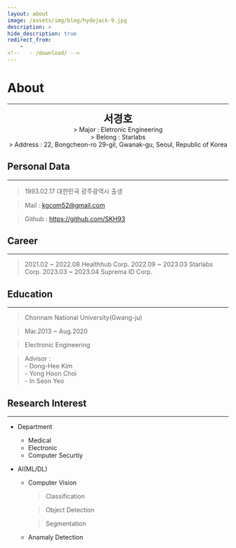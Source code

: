 ```yaml
---
layout: about
image: /assets/img/blog/hydejack-9.jpg
description: >
hide_description: true
redirect_from:
    -
<!--   - /download/ -->
---
```


# About

<!--author-->
* * *
<center>
<span style="font-size:170%; font-weight:bold">서경호<br></span>
</center>

<center> >&nbsp;Major : Eletronic Engineering <br> 
    >&nbsp;Belong : Starlabs <br> 
    >&nbsp;Address : 22, Bongcheon-ro 29-gil, Gwanak-gu, Seoul, Republic of Korea <br>
</center>

## Personal Data
---
> 1993.02.17 대한민국 광주광역시 출생

> Mail : kgcom52@gmail.com

> Github : <a href="https://github.com/SKH93">https://github.com/SKH93</a>

## Career
---
> 2021.02 ~ 2022.08 Healthhub Corp.
> 2022.09 ~ 2023.03 Starlabs Corp.
> 2023.03 ~ 2023.04 Suprema ID Corp.

## Education
---
> Chonnam National University(Gwang-ju)

> Mar.2013 ~ Aug.2020 

> Electronic Engineering

> Advisor :<br>
    - Dong-Hee Kim<br>
    - Yong Hoon Choi<br>
    - In Seon Yeo<br>

## Research Interest
---
* Department
    + Medical
    + Electronic
    + Computer Securtiy

* AI(ML/DL)
    + Computer Vision
        > Classification
        
        > Object Detection
        
        > Segmentation
    + Anamaly Detection

